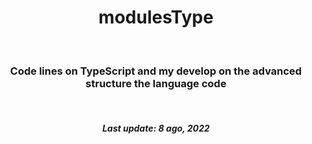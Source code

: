 <h1 align="center">modulesType</h1>
<br>
<h3 align="center">Code lines on TypeScript and my develop on the advanced structure the language code</h3>
<br>
<h5 align="center">Last update: 8 ago, 2022</h5>